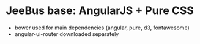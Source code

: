 # JeeBus base: AngularJS + Pure CSS

* bower used for main dependencies (angular, pure, d3, fontawesome)
* angular-ui-router downloaded separately
